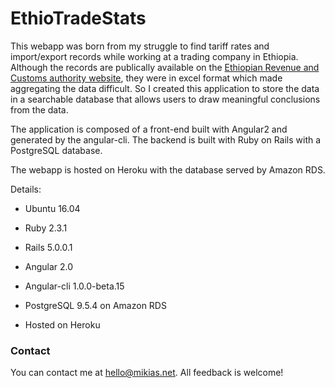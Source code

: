 # EthioTradeStats

This webapp was born from my struggle to find tariff rates and import/export records while working at a trading company in Ethiopia.
Although the records are publically available on the [Ethiopian Revenue and Customs authority website](erca.gov.et), they were in excel format which made aggregating the data difficult.
So I created this application to store the data in a searchable database that allows users to draw meaningful conclusions from the data.


The application is composed of a front-end built with Angular2 and generated by the angular-cli. The backend is built with Ruby on Rails with a PostgreSQL database. 

The webapp is hosted on Heroku with the database served by Amazon RDS.


Details:

* Ubuntu 16.04

* Ruby 2.3.1

* Rails 5.0.0.1

* Angular 2.0

* Angular-cli 1.0.0-beta.15

* PostgreSQL 9.5.4 on Amazon RDS

* Hosted on Heroku

### Contact

You can contact me at hello@mikias.net. All feedback is welcome!